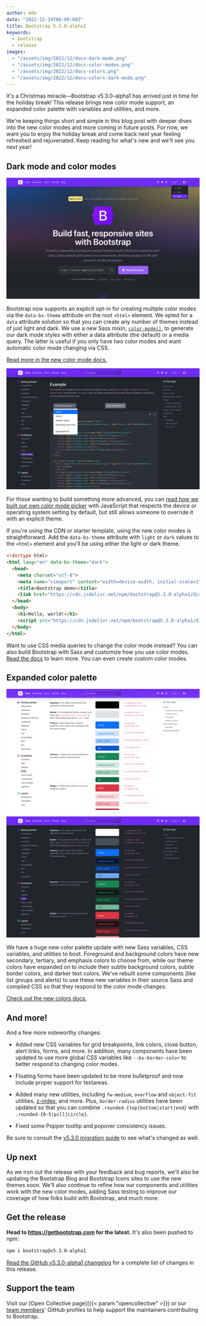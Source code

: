 ```yaml
---
author: mdo
date: "2022-12-24T08:00:00Z"
title: Bootstrap 5.3.0-alpha1
keywords:
  - bootstrap
  - release
images:
  - "/assets/img/2022/12/docs-dark-mode.png"
  - "/assets/img/2022/12/docs-color-modes.png"
  - "/assets/img/2022/12/docs-colors.png"
  - "/assets/img/2022/12/docs-colors-dark-mode.png"
---
```


It's a Christmas miracle—Bootstrap v5.3.0-alpha1 has arrived just in time for the holiday break! This release brings new color mode support, an expanded color palette with variables and utilities, and more.

We're keeping things short and simple in this blog post with deeper dives into the new color modes and more coming in future posts. For now, we want you to enjoy the holiday break and come back next year feeling refreshed and rejuvenated. Keep reading for what's new and we'll see you next year!

## Dark mode and color modes

[![New homepage](/assets/img/2022/12/docs-dark-mode.png)](https://getbootstrap.com)

Bootstrap now supports an explicit opt-in for creating multiple color modes via the `data-bs-theme` attribute on the root `<html>` element. We opted for a `data` attribute solution so that you can create any number of themes instead of just light and dark. We use a new Sass mixin, [`color-mode()`](https://getbootstrap.com/docs/5.3/customize/color-modes/#building-with-sass), to generate our dark mode styles with either a data attribute (the default) or a media query. The latter is useful if you only have two color modes and want automatic color mode changing via CSS.

[Read more in the new color mode docs.](https://getbootstrap.com/docs/5.3/customize/color-modes/)

[![New homepage](/assets/img/2022/12/docs-color-modes.png)](https://getbootstrap.com/docs/5.3/customize/color-modes/)

For those wanting to build something more advanced, you can [read how we built our own color mode picker](https://getbootstrap.com/docs/5.3/customize/color-modes/#javascript) with JavaScript that respects the device or operating system setting by default, but still allows someone to override it with an explicit theme.

If you're using the CDN or starter template, using the new color modes is straightforward. Add the `data-bs-theme` attribute with `light` or `dark` values to the `<html>` element and you'll be using either the light or dark theme.

```html
<!doctype html>
<html lang="en" data-bs-theme="dark">
  <head>
    <meta charset="utf-8">
    <meta name="viewport" content="width=device-width, initial-scale=1">
    <title>Bootstrap demo</title>
    <link href="https://cdn.jsdelivr.net/npm/bootstrap@5.3.0-alpha1/dist/css/bootstrap.min.css" rel="stylesheet" integrity="sha384-GLhlTQ8iRABdZLl6O3oVMWSktQOp6b7In1Zl3/Jr59b6EGGoI1aFkw7cmDA6j6gD" crossorigin="anonymous">
  </head>
  <body>
    <h1>Hello, world!</h1>
    <script src="https://cdn.jsdelivr.net/npm/bootstrap@5.3.0-alpha1/dist/js/bootstrap.bundle.min.js" integrity="sha384-w76AqPfDkMBDXo30jS1Sgez6pr3x5MlQ1ZAGC+nuZB+EYdgRZgiwxhTBTkF7CXvN" crossorigin="anonymous"></script>
  </body>
</html>
```

Want to use CSS media queries to change the color mode instead? You can also build Bootstrap with Sass and customize how you use color modes. [Read the docs](https://getbootstrap.com/docs/5.3/customize/color-modes/#building-with-sass) to learn more. You can even create custom color modes.

## Expanded color palette

[![New homepage](/assets/img/2022/12/docs-colors.png)](https://getbootstrap.com/docs/5.3/customize/color/)

[![New homepage](/assets/img/2022/12/docs-colors-dark-mode.png)](https://getbootstrap.com/docs/5.3/customize/color/)

We have a huge new color palette update with new Sass variables, CSS variables, and utilities to boot. Foreground and background colors have new secondary, tertiary, and emphasis colors to choose from, while our theme colors have expanded on to include their subtle background colors, subtle border colors, and darker text colors. We've rebuilt some components (like list groups and alerts) to use these new variables in their source Sass and compiled CSS so that they respond to the color mode changes.

[Check out the new colors docs.](https://getbootstrap.com/docs/5.3/customize/color/#colors)

## And more!

And a few more noteworthy changes:

- Added new CSS variables for grid breakpoints, link colors, close button, alert links, forms, and more. In addition, many components have been updated to use more global CSS variables like `--bs-border-color` to better respond to changing color modes.

- Floating forms have been updated to be more bulletproof and now include proper support for textareas.

- Added many new utilities, including `fw-medium`, `overflow` and `object-fit` utilities, [z-index](https://getbootstrap.com/docs/5.3/utilities/z-index/), and more. Plus, `border-radius` utilities have been updated so that you can combine `.rounded-{top|bottom|start|end}` with `.rounded-{0-5|pill|circle}`.

- Fixed some Popper tooltip and popover consistency issues.

Be sure to consult the [v5.3.0 migration guide](https://getbootstrap.com/docs/5.3/migration/) to see what's changed as well.

## Up next

As we iron out the release with your feedback and bug reports, we'll also be updating the Bootstrap Blog and Bootstrap Icons sites to use the new themes soon. We'll also continue to refine how our components and utilities work with the new color modes, adding Sass testing to improve our coverage of how folks build with Bootstrap, and much more.

## Get the release

**Head to <https://getbootstrap.com> for the latest.** It's also been pushed to npm:

```sh
npm i bootstrap@v5.3.0-alpha1
```

[Read the GitHub v5.3.0-alpha1 changelog](https://github.com/twbs/bootstrap/releases/tag/v5.3.0-alpha1) for a complete list of changes in this release.

## Support the team

Visit our [Open Collective page]({{< param "opencollective" >}}) or our [team members](https://github.com/orgs/twbs/people)' GitHub profiles to help support the maintainers contributing to Bootstrap.
